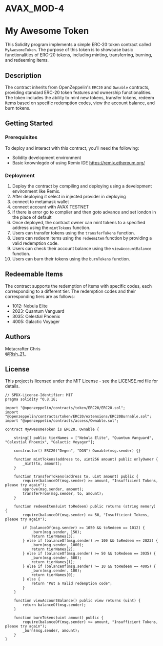 # AVAX_MOD-4

# My Awesome Token

This Solidity program implements a simple ERC-20 token contract called `MyAwesomeToken`. The purpose of this token is to showcase basic functionalities of ERC-20 tokens, including minting, transferring, burning, and redeeming items.

## Description

The contract inherits from OpenZeppelin's `ERC20` and `Ownable` contracts, providing standard ERC-20 token features and ownership functionalities. The token includes the ability to mint new tokens, transfer tokens, redeem items based on specific redemption codes, view the account balance, and burn tokens.

## Getting Started

### Prerequisites

To deploy and interact with this contract, you'll need the following:

- Solidity development environment
- Basic knownlegde of using Remix IDE https://remix.ethereum.org/


### Deployment

1. Deploy the contract by compiling and deploying using a development environment like Remix.
2. After deploying it select in injected provider in deploying
3. connect to metamask wallet
4. connect account with AVAX TESTNET
5. if there is error go to complier and then goto advance and set london in the place of default
6. Once deployed, the contract owner can mint tokens to a specified address using the `mintTokens` function.
7. Users can transfer tokens using the `transferTokens` function.
8. Users can redeem items using the `redeemItem` function by providing a valid redemption code.
9. Users can check their account balance using the `viewAccountBalance` function.
10. Users can burn their tokens using the `burnTokens` function.

## Redeemable Items

The contract supports the redemption of items with specific codes, each corresponding to a different tier. The redemption codes and their corresponding tiers are as follows:

- 1012: Nebula Elite
- 2023: Quantum Vanguard
- 3035: Celestial Phoenix
- 4005: Galactic Voyager

## Authors

Metacrafter Chris  
[@Rish_21_](https://twitter.com/rish_21_)

## License

This project is licensed under the MIT License - see the LICENSE.md file for details.

```solidity
// SPDX-License-Identifier: MIT
pragma solidity ^0.8.18;

import "@openzeppelin/contracts/token/ERC20/ERC20.sol";
import "@openzeppelin/contracts/token/ERC20/extensions/ERC20Burnable.sol";
import "@openzeppelin/contracts/access/Ownable.sol";

contract MyAwesomeToken is ERC20, Ownable {

    string[] public tierNames = ["Nebula Elite", "Quantum Vanguard", "Celestial Phoenix", "Galactic Voyager"];

    constructor() ERC20("Degen", "DGN") Ownable(msg.sender) {}

    function mintTokens(address to, uint256 amount) public onlyOwner {
        _mint(to, amount);
    }

    function transferTokens(address to, uint amount) public {
        require(balanceOf(msg.sender) >= amount, "Insufficient Tokens, please try again");
        approve(msg.sender, amount);
        transferFrom(msg.sender, to, amount);
    }

    function redeemItem(uint toRedeem) public returns (string memory) {
        require(balanceOf(msg.sender) >= 50, "Insufficient Tokens, please try again");

        if (balanceOf(msg.sender) >= 1050 && toRedeem == 1012) {
            _burn(msg.sender, 150);
            return tierNames[3];
        } else if (balanceOf(msg.sender) >= 100 && toRedeem == 2023) {
            _burn(msg.sender, 1000);
            return tierNames[2];
        } else if (balanceOf(msg.sender) >= 50 && toRedeem == 3035) {
            _burn(msg.sender, 500);
            return tierNames[1];
        } else if (balanceOf(msg.sender) >= 10 && toRedeem == 4005) {
            _burn(msg.sender, 100);
            return tierNames[0];
        } else {
            return "Put a Valid redemption code";
        }
    }

    function viewAccountBalance() public view returns (uint) {
        return balanceOf(msg.sender);
    }

    function burnTokens(uint amount) public {
        require(balanceOf(msg.sender) >= amount, "Insufficient Tokens, please try again");
        _burn(msg.sender, amount);
    }
}

```

